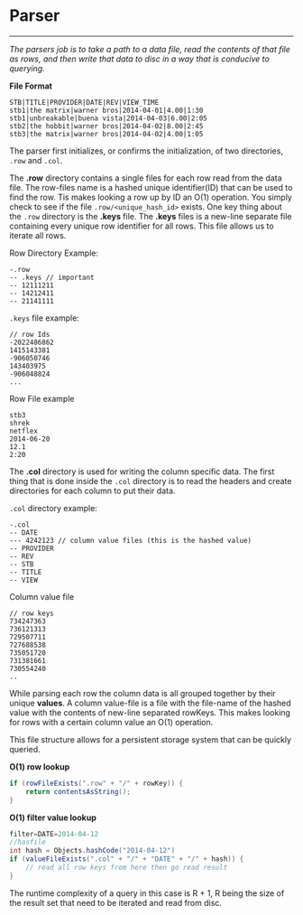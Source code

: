 # Parser
---

*The parsers job is to take a path to a data file, read the contents 
of that file as rows, and then write that data to disc in a way that is conducive to querying.*

**File Format**

```
STB|TITLE|PROVIDER|DATE|REV|VIEW_TIME 
stb1|the matrix|warner bros|2014-04-01|4.00|1:30 
stb1|unbreakable|buena vista|2014-04-03|6.00|2:05 
stb2|the hobbit|warner bros|2014-04-02|8.00|2:45 
stb3|the matrix|warner bros|2014-04-02|4.00|1:05 
```


The parser first initializes, or confirms the initialization, of two directories, `.row` and `.col`.

The **.row** directory contains a single files for each row read from the data file. 
The row-files name is a hashed unique identifier(ID) that can be used to find the row. Tis makes looking a row up
by ID an O(1) operation. You simply check to see if the file `.row/<unique_hash_id>` exists. One key thing about the 
`.row` directory is the **.keys** file. The **.keys** files is a new-line separate file containing every unique row identifier for all rows. 
This file allows us to iterate all rows. 

Row Directory Example: 
```
-.row
-- .keys // important
-- 12111211
-- 14212411
-- 21141111
```
`.keys` file example: 
```
// row Ids
-2022486862
1415143381
-906050746
143403975
-906048824
...
```

Row File example
```
stb3
shrek
netflex
2014-06-20
12.1
2:20
```


The **.col** directory is used for writing the column specific data. The first thing that is done inside the `.col` directory
is to read the headers and create directories for each column to put their data. 

`.col` directory example: 
```
-.col
-- DATE
--- 4242123 // column value files (this is the hashed value)
-- PROVIDER
-- REV
-- STB
-- TITLE
-- VIEW
```

Column value file
```
// row keys
734247363
736121313
729507711
727688538
735051720
731381661
730554240
..
```



While parsing each row the column data is all grouped together by their unique **values**. 
A column value-file is a file with the file-name of the hashed value with the contents of new-line separated rowKeys. 
This makes looking for rows with a certain column value an O(1) operation.


This file structure allows for a persistent storage system that can be quickly queried.

**O(1) row lookup**
```java
if (rowFileExists(".row" + "/" + rowKey)) {
    return contentsAsString();
}
```



**O(1) filter value lookup**
```java
filter=DATE=2014-04-12
//hasfile 
int hash = Objects.hashCode("2014-04-12")
if (valueFileExists(".col" + "/" + "DATE" + "/" + hash)) {
    // read all row keys from here then go read result
}
``` 

The runtime complexity of a query in this case is R + 1,
 R being the size of the result set that need to be iterated and read from disc. 








 






   




